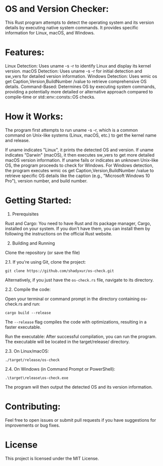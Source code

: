 # OS and Version Checker:
This Rust program attempts to detect the operating system and its version details by executing native system commands. It provides specific information for Linux, macOS, and Windows.

# Features:
Linux Detection: Uses uname -s -r to identify Linux and display its kernel version.
macOS Detection: Uses uname -s -r for initial detection and sw_vers for detailed version information.
Windows Detection: Uses wmic os get Caption,Version,BuildNumber /value to retrieve comprehensive OS details.
Command-Based: Determines OS by executing system commands, providing a potentially more detailed or alternative approach compared to compile-time or std::env::consts::OS checks.

# How it Works:
The program first attempts to run uname -s -r, which is a common command on Unix-like systems (Linux, macOS, etc.) to get the kernel name and release.

If uname indicates "Linux", it prints the detected OS and version.
If uname indicates "Darwin" (macOS), it then executes sw_vers to get more detailed macOS version information.
If uname fails or indicates an unknown Unix-like OS, the program proceeds to check for Windows.
For Windows detection, the program executes wmic os get Caption,Version,BuildNumber /value to retrieve specific OS details like the caption (e.g., "Microsoft Windows 10 Pro"), version number, and build number.

# Getting Started:

1. Prerequisites

Rust and Cargo: You need to have Rust and its package manager, Cargo, installed on your system. If you don't have them, you can install them by following the instructions on the official Rust website.

2. Building and Running

Clone the repository (or save the file)

2.1. If you're using Git, clone the project:

```git clone https://github.com/shadyxur/os-check.git```

Alternatively, if you just have the ```os-check.rs``` file, navigate to its directory.

2.2. Compile the code:

Open your terminal or command prompt in the directory containing os-check.rs and run:

```cargo build --release```

The ```--release``` flag compiles the code with optimizations, resulting in a faster executable.

Run the executable:
After successful compilation, you can run the program. The executable will be located in the target/release/ directory.

2.3. On Linux/macOS:

```./target/release/os-check```

2.4. On Windows (in Command Prompt or PowerShell):

```.\target\release\os-check.exe```

The program will then output the detected OS and its version information.

# Contributing:
Feel free to open issues or submit pull requests if you have suggestions for improvements or bug fixes.

# License
This project is licensed under the MIT License.
